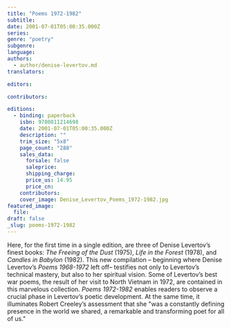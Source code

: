 ```yaml
---
title: "Poems 1972-1982"
subtitle:
date: 2001-07-01T05:00:35.000Z
series:
genre: "poetry"
subgenre:
language:
authors:
  - author/denise-levertov.md
translators:

editors:

contributors:

editions:
  - binding: paperback
    isbn: 9780811214698
    date: 2001-07-01T05:00:35.000Z
    description: ""
    trim_size: "5x8"
    page_count: "288"
    sales_data:
      forsale: false
      saleprice:
      shipping_charge:
      price_us: 14.95
      price_cn:
    contributors:
    cover_image: Denise_Levertov_Poems_1972-1982.jpg
featured_image:
  file:
draft: false
_slug: poems-1972-1982
---
```


Here, for the first time in a single edition, are three of Denise Levertov’s finest books: _The Freeing of the Dust_ (1975), _Life in the Forest_ (1978), and _Candles in Babylon_ (1982). This new compilation – beginning where Denise Levertov’s _Poems 1968-1972_ left off– testifies not only to Levertov’s technical mastery, but also to her spiritual vision. Some of Levertov’s best war poems, the result of her visit to North Vietnam in 1972, are contained in this marvelous collection. _Poems 1972-1982_ enables readers to observe a crucial phase in Levertov’s poetic development. At the same time, it illuminates Robert Creeley’s assessment that she "was a constantly defining presence in the world we shared, a remarkable and transforming poet for all of us."

